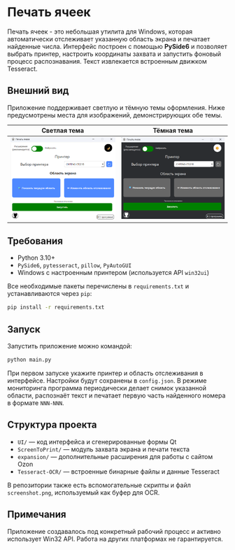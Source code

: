 # Печать ячеек

Печать ячеек - это небольшая утилита для Windows, которая автоматически
отслеживает указанную область экрана и печатает найденные числа.
Интерфейс построен с помощью **PySide6** и позволяет выбрать принтер,
настроить координаты захвата и запустить фоновый процесс распознавания.
Текст извлекается встроенным движком Tesseract.

## Внешний вид

Приложение поддерживает светлую и тёмную темы оформления. Ниже
предусмотрены места для изображений, демонстрирующих обе темы.

| Светлая тема | Тёмная тема |
|-|-------------|
|![img_5.png](img_black.png)|![img_4.png](img_white.png)|

## Требования

- Python 3.10+
- `PySide6`, `pytesseract`, `pillow`, `PyAutoGUI`
- Windows с настроенным принтером (используется API `win32ui`)

Все необходимые пакеты перечислены в `requirements.txt` и устанавливаются
через `pip`:

```bash
pip install -r requirements.txt
```

## Запуск

Запустить приложение можно командой:

```bash
python main.py
```

При первом запуске укажите принтер и область отслеживания в интерфейсе.
Настройки будут сохранены в `config.json`. В режиме мониторинга программа
периодически делает снимок указанной области, распознаёт текст и печатает
первую часть найденного номера в формате `NNN-NNN`.

## Структура проекта

- `UI/` — код интерфейса и сгенерированные формы Qt
- `ScreenToPrint/` — модуль захвата экрана и печати текста
- `expansion/` — дополнительные расширения для работы с сайтом Ozon
- `Tesseract-OCR/` — встроенные бинарные файлы и данные Tesseract

В репозитории также есть вспомогательные скрипты и файл `screenshot.png`,
используемый как буфер для OCR.

## Примечания

Приложение создавалось под конкретный рабочий процесс и активно
использует Win32 API.  Работа на других платформах не гарантируется.
